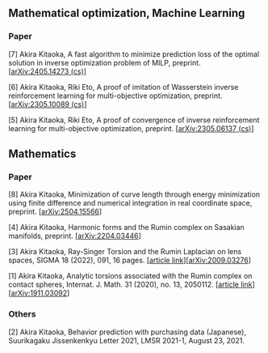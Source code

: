 ## Mathematical optimization, Machine Learning

### Paper

[7] Akira Kitaoka, A fast algorithm to minimize prediction loss of the optimal solution in inverse optimization problem of MILP, preprint.
[[arXiv:2405.14273 (cs)](https://arxiv.org/abs/2405.14273)]

[6] Akira Kitaoka, Riki Eto, A proof of imitation of Wasserstein inverse reinforcement learning for multi-objective optimization, preprint.
[[arXiv:2305.10089 (cs)](https://arxiv.org/abs/2305.10089)]

[5] Akira Kitaoka, Riki Eto, A proof of convergence of inverse reinforcement learning for multi-objective optimization, preprint.
[[arXiv:2305.06137 (cs)](https://arxiv.org/abs/2305.06137)]

## Mathematics

### Paper

[8] Akira Kitaoka, Minimization of curve length through energy minimization using finite difference and numerical integration in real coordinate space, preprint.
[[arXiv:2504.15566](https://arxiv.org/abs/2504.15566)]

[4] Akira Kitaoka, Harmonic forms and the Rumin complex on Sasakian manifolds, preprint.
[[arXiv:2204.03446](https://arxiv.org/abs/2204.03446)]

[3] Akira Kitaoka, Ray-Singer Torsion and the Rumin Laplacian on lens spaces, 
SIGMA 18 (2022), 091, 16 pages.
[[article link](https://doi.org/10.3842/SIGMA.2022.091)][[arXiv:2009.03276](https://arxiv.org/abs/2009.03276)]

[1] Akira Kitaoka, Analytic torsions associated with the Rumin complex on contact spheres, Internat. J. Math. 31 (2020), no. 13, 2050112.
[[article link](https://www.worldscientific.com/doi/10.1142/S0129167X20501128)]
[[arXiv:1911.03092](https://arxiv.org/abs/1911.03092)]

### Others

[2] Akira Kitaoka, Behavior prediction with purchasing data (Japanese), Suurikagaku Jissenkenkyu Letter 2021, LMSR 2021-1, August 23, 2021.
<!--
[[article link](https://www.ms.u-tokyo.ac.jp/lmsr/pdf/2021-1.pdf)]
-->
